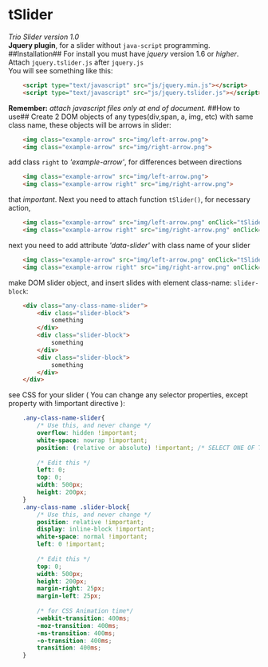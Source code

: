 tSlider
=======
*Trio Slider version 1.0*<br>
**Jquery plugin**, for a slider without ```java-script``` programming.<br>
##Installation##
For install you must have *jquery* version 1.6 or *higher*. Attach ```jquery.tslider.js``` after ```jquery.js```<br>
You will see something like this:
```html
    <script type="text/javascript" src="js/jquery.min.js"></script>
    <script type="text/javascript" src="js/jquery.tslider.js"></script>
```
**Remember:** *attach javascript files only at end of document.*
##How to use##
Create 2 DOM objects of any types(div,span, a, img, etc) with same class name, these objects will be arrows in slider:
```html
    <img class="example-arrow" src="img/left-arrow.png">
    <img class="example-arrow" src="img/right-arrow.png">
```
add class ```right``` to *'example-arrow'*, for differences between directions
```html
    <img class="example-arrow" src="img/left-arrow.png">
    <img class="example-arrow right" src="img/right-arrow.png">
```
that *important*. Next you need to attach function ```tSlider()```, for necessary action,
```html
    <img class="example-arrow" src="img/left-arrow.png" onClick="tSlider()">
    <img class="example-arrow right" src="img/right-arrow.png" onClick="tSlider()">
```
next you need to add attribute *'data-slider'* with class name of your slider
```html
    <img class="example-arrow" src="img/left-arrow.png" onClick="tSlider()" data-slider='any-class-name-slider'>
    <img class="example-arrow right" src="img/right-arrow.png" onClick="tSlider()" data-slider='any-class-name-slider'>
```
make DOM slider object, and insert slides with element class-name: ```slider-block```:
```html
    <div class="any-class-name-slider">
        <div class="slider-block">
            something
        </div>
        <div class="slider-block">
            something
        </div>
        <div class="slider-block">
            something
        </div>
    </div>
```
see CSS for your slider ( You can change any selector properties, except property with !important directive ):
```css
    .any-class-name-slider{
        /* Use this, and never change */
        overflow: hidden !important;
        white-space: nowrap !important;
        position: (relative or absolute) !important; /* SELECT ONE OF THEM */
        
        /* Edit this */
        left: 0;
        top: 0;
        width: 500px;
        height: 200px;
    }
    .any-class-name .slider-block{
        /* Use this, and never change */
        position: relative !important;
        display: inline-block !important;
        white-space: normal !important;
        left: 0 !important;
        
        /* Edit this */
        top: 0;
        width: 500px;
        height: 200px;
        margin-right: 25px;
        margin-left: 25px;
        
        /* for CSS Animation time*/
        -webkit-transition: 400ms;
        -moz-transition: 400ms;
        -ms-transition: 400ms;
        -o-transition: 400ms;
        transition: 400ms;
    }
```
